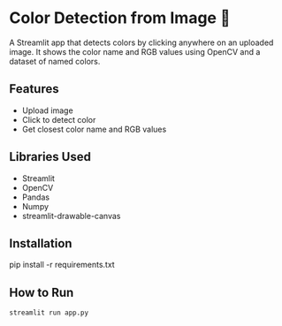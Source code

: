 # Color Detection from Image 🎨

A Streamlit app that detects colors by clicking anywhere on an uploaded image. It shows the color name and RGB values using OpenCV and a dataset of named colors.

## Features
- Upload image
- Click to detect color
- Get closest color name and RGB values

## Libraries Used
- Streamlit
- OpenCV
- Pandas
- Numpy
- streamlit-drawable-canvas

## Installation
pip install -r requirements.txt

## How to Run
```bash
streamlit run app.py

